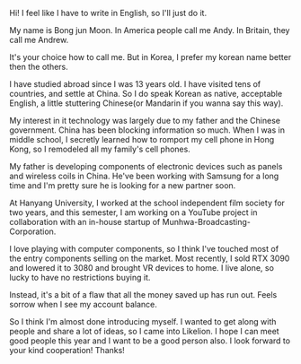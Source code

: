 Hi! I feel like I have to write in English, so I'll just do it.

My name is Bong jun Moon. In America people call me Andy. In Britain, they call me Andrew.

It's your choice how to call me. But in Korea, I prefer my korean name better then the others.

I have studied abroad since I was 13 years old. I have visited tens of countries, and settle at China. So I do speak Korean as native, acceptable English, a little stuttering Chinese(or Mandarin if you wanna say this way).

My interest in it technology was largely due to my father and the Chinese government. China has been blocking information so much. When I was in middle school, I secretly learned how to romport my cell phone in Hong Kong, so I remodeled all my family's cell phones.

My father is developing components of electronic devices such as panels and wireless coils in China. He've been working with Samsung for a long time and I'm pretty sure he is looking for a new partner soon.

At Hanyang University, I worked at the school independent film society for two years, and this semester, I am working on a YouTube project in collaboration with an in-house startup of Munhwa-Broadcasting-Corporation.

I love playing with computer components, so I think I've touched most of the entry components selling on the market. Most recently, I sold RTX 3090 and lowered it to 3080 and brought VR devices to home. I live alone, so lucky to have no restrictions buying it.

Instead, it's a bit of a flaw that all the money saved up has run out. Feels sorrow when I see my account balance.

So I think I'm almost done introducing myself. I wanted to get along with people and share a lot of ideas, so I came into Likelion. I hope I can meet good people this year and I want to be a good person also. I look forward to your kind cooperation! Thanks!
